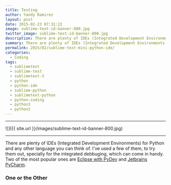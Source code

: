 ```yaml
---
title: Testing
author: Yandy Ramirez
layout: post
date: 2015-02-23 07:31:22
image: sublime-text-id-banner-800.jpg
twitter_image: sublime-text-id-banner-800.jpg
description: There are plenty of IDEs (Integrated Development Environments) for Python and any other language you can think of.  I've used a few of them, to try them out, specially for the integrated debbuging, which can come in handy.
summary: There are plenty of IDEs (Integrated Development Environments) for Python and any other language you can think of.  I've used a few of them, to try them out, specially for the integrated debbuging, which can come in handy...
permalink: 2015/02/sublime-text-mini-python-ide/
categories:
  - Coding
tags:
  - sublimetext
  - sublime-text
  - sublimetext-3
  - python
  - python-ide
  - sublime-python
  - sublimetext-python
  - python-coding
  - python3
  - python2
---
```

<hr>
![]({{ site.url }}/images/sublime-text-id-banner-800.jpg)
<hr>
There are plenty of IDEs (Integrated Development Environments) for Python and any other language you can think of.  I've used a few of them, to try them out, specially for the integrated debbuging, which can come in handy. Two of the most popular ones are <a href="http://pydev.org/" target="_blank">Eclipse with PyDev</a> and <a href="https://www.jetbrains.com/pycharm/" target="_blank">Jetbrains PyCharm</a>.

### One or the Other

